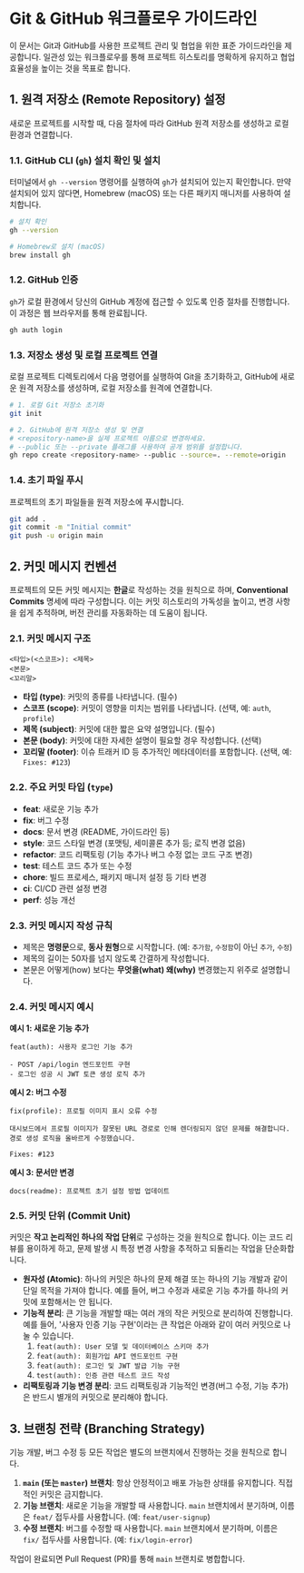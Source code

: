 # Git & GitHub 워크플로우 가이드라인

이 문서는 Git과 GitHub를 사용한 프로젝트 관리 및 협업을 위한 표준 가이드라인을 제공합니다. 일관성 있는 워크플로우를 통해 프로젝트 히스토리를 명확하게 유지하고 협업 효율성을 높이는 것을 목표로 합니다.

## 1. 원격 저장소 (Remote Repository) 설정

새로운 프로젝트를 시작할 때, 다음 절차에 따라 GitHub 원격 저장소를 생성하고 로컬 환경과 연결합니다.

### 1.1. GitHub CLI (`gh`) 설치 확인 및 설치

터미널에서 `gh --version` 명령어를 실행하여 `gh`가 설치되어 있는지 확인합니다. 만약 설치되어 있지 않다면, Homebrew (macOS) 또는 다른 패키지 매니저를 사용하여 설치합니다.

```bash
# 설치 확인
gh --version

# Homebrew로 설치 (macOS)
brew install gh
```

### 1.2. GitHub 인증

`gh`가 로컬 환경에서 당신의 GitHub 계정에 접근할 수 있도록 인증 절차를 진행합니다. 이 과정은 웹 브라우저를 통해 완료됩니다.

```bash
gh auth login
```

### 1.3. 저장소 생성 및 로컬 프로젝트 연결

로컬 프로젝트 디렉토리에서 다음 명령어를 실행하여 Git을 초기화하고, GitHub에 새로운 원격 저장소를 생성하며, 로컬 저장소를 원격에 연결합니다.

```bash
# 1. 로컬 Git 저장소 초기화
git init

# 2. GitHub에 원격 저장소 생성 및 연결
# <repository-name>을 실제 프로젝트 이름으로 변경하세요.
# --public 또는 --private 플래그를 사용하여 공개 범위를 설정합니다.
gh repo create <repository-name> --public --source=. --remote=origin
```

### 1.4. 초기 파일 푸시

프로젝트의 초기 파일들을 원격 저장소에 푸시합니다.

```bash
git add .
git commit -m "Initial commit"
git push -u origin main
```

## 2. 커밋 메시지 컨벤션

프로젝트의 모든 커밋 메시지는 **한글**로 작성하는 것을 원칙으로 하며, **Conventional Commits** 명세에 따라 구성합니다. 이는 커밋 히스토리의 가독성을 높이고, 변경 사항을 쉽게 추적하며, 버전 관리를 자동화하는 데 도움이 됩니다.

### 2.1. 커밋 메시지 구조

```
<타입>(<스코프>): <제목>
<본문>
<꼬리말>
```

-   **타입 (type)**: 커밋의 종류를 나타냅니다. (필수)
-   **스코프 (scope)**: 커밋이 영향을 미치는 범위를 나타냅니다. (선택, 예: `auth`, `profile`)
-   **제목 (subject)**: 커밋에 대한 짧은 요약 설명입니다. (필수)
-   **본문 (body)**: 커밋에 대한 자세한 설명이 필요할 경우 작성합니다. (선택)
-   **꼬리말 (footer)**: 이슈 트래커 ID 등 추가적인 메타데이터를 포함합니다. (선택, 예: `Fixes: #123`)

### 2.2. 주요 커밋 타입 (`type`)

-   **feat**: 새로운 기능 추가
-   **fix**: 버그 수정
-   **docs**: 문서 변경 (README, 가이드라인 등)
-   **style**: 코드 스타일 변경 (포맷팅, 세미콜론 추가 등; 로직 변경 없음)
-   **refactor**: 코드 리팩토링 (기능 추가나 버그 수정 없는 코드 구조 변경)
-   **test**: 테스트 코드 추가 또는 수정
-   **chore**: 빌드 프로세스, 패키지 매니저 설정 등 기타 변경
-   **ci**: CI/CD 관련 설정 변경
-   **perf**: 성능 개선

### 2.3. 커밋 메시지 작성 규칙

-   제목은 **명령문**으로, **동사 원형**으로 시작합니다. (예: `추가함`, `수정함`이 아닌 `추가`, `수정`)
-   제목의 길이는 50자를 넘지 않도록 간결하게 작성합니다.
-   본문은 어떻게(how) 보다는 **무엇을(what) 왜(why)** 변경했는지 위주로 설명합니다.

### 2.4. 커밋 메시지 예시

**예시 1: 새로운 기능 추가**

```
feat(auth): 사용자 로그인 기능 추가

- POST /api/login 엔드포인트 구현
- 로그인 성공 시 JWT 토큰 생성 로직 추가
```

**예시 2: 버그 수정**

```
fix(profile): 프로필 이미지 표시 오류 수정

대시보드에서 프로필 이미지가 잘못된 URL 경로로 인해 렌더링되지 않던 문제를 해결합니다.
경로 생성 로직을 올바르게 수정했습니다.

Fixes: #123
```

**예시 3: 문서만 변경**

```
docs(readme): 프로젝트 초기 설정 방법 업데이트
```

### 2.5. 커밋 단위 (Commit Unit)

커밋은 **작고 논리적인 하나의 작업 단위**로 구성하는 것을 원칙으로 합니다. 이는 코드 리뷰를 용이하게 하고, 문제 발생 시 특정 변경 사항을 추적하고 되돌리는 작업을 단순화합니다.

-   **원자성 (Atomic)**: 하나의 커밋은 하나의 문제 해결 또는 하나의 기능 개발과 같이 단일 목적을 가져야 합니다. 예를 들어, 버그 수정과 새로운 기능 추가를 하나의 커밋에 포함해서는 안 됩니다.
-   **기능적 분리**: 큰 기능을 개발할 때는 여러 개의 작은 커밋으로 분리하여 진행합니다. 예를 들어, '사용자 인증 기능 구현'이라는 큰 작업은 아래와 같이 여러 커밋으로 나눌 수 있습니다.
    1.  `feat(auth): User 모델 및 데이터베이스 스키마 추가`
    2.  `feat(auth): 회원가입 API 엔드포인트 구현`
    3.  `feat(auth): 로그인 및 JWT 발급 기능 구현`
    4.  `test(auth): 인증 관련 테스트 코드 작성`
-   **리팩토링과 기능 변경 분리**: 코드 리팩토링과 기능적인 변경(버그 수정, 기능 추가)은 반드시 별개의 커밋으로 분리해야 합니다.

## 3. 브랜칭 전략 (Branching Strategy)

기능 개발, 버그 수정 등 모든 작업은 별도의 브랜치에서 진행하는 것을 원칙으로 합니다.

1.  **`main` (또는 `master`) 브랜치**: 항상 안정적이고 배포 가능한 상태를 유지합니다. 직접적인 커밋은 금지합니다.
2.  **기능 브랜치**: 새로운 기능을 개발할 때 사용합니다. `main` 브랜치에서 분기하며, 이름은 `feat/` 접두사를 사용합니다. (예: `feat/user-signup`)
3.  **수정 브랜치**: 버그를 수정할 때 사용합니다. `main` 브랜치에서 분기하며, 이름은 `fix/` 접두사를 사용합니다. (예: `fix/login-error`)

작업이 완료되면 Pull Request (PR)를 통해 `main` 브랜치로 병합합니다.
